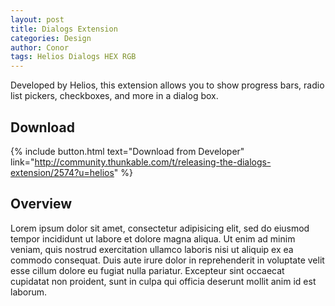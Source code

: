```yaml
---
layout: post
title: Dialogs Extension
categories: Design
author: Conor
tags: Helios Dialogs HEX RGB
---
```


Developed by Helios, this extension allows you to show progress bars, radio list pickers, checkboxes, and more in a dialog box.

<!-- more -->

## Download

{% include button.html text="Download from Developer" link="http://community.thunkable.com/t/releasing-the-dialogs-extension/2574?u=helios" %}

## Overview

Lorem ipsum dolor sit amet, consectetur adipisicing elit, sed do eiusmod
tempor incididunt ut labore et dolore magna aliqua. Ut enim ad minim veniam,
quis nostrud exercitation ullamco laboris nisi ut aliquip ex ea commodo
consequat. Duis aute irure dolor in reprehenderit in voluptate velit esse
cillum dolore eu fugiat nulla pariatur. Excepteur sint occaecat cupidatat non
proident, sunt in culpa qui officia deserunt mollit anim id est laborum.


